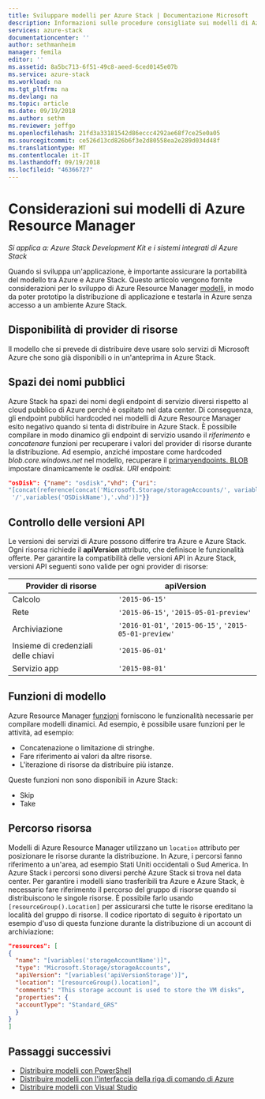 ```yaml
---
title: Sviluppare modelli per Azure Stack | Documentazione Microsoft
description: Informazioni sulle procedure consigliate sui modelli di Azure Stack
services: azure-stack
documentationcenter: ''
author: sethmanheim
manager: femila
editor: ''
ms.assetid: 8a5bc713-6f51-49c8-aeed-6ced0145e07b
ms.service: azure-stack
ms.workload: na
ms.tgt_pltfrm: na
ms.devlang: na
ms.topic: article
ms.date: 09/19/2018
ms.author: sethm
ms.reviewer: jeffgo
ms.openlocfilehash: 21fd3a33181542d86eccc4292ae68f7ce25e0a05
ms.sourcegitcommit: ce526d13cd826b6f3e2d80558ea2e289d034d48f
ms.translationtype: MT
ms.contentlocale: it-IT
ms.lasthandoff: 09/19/2018
ms.locfileid: "46366727"
---
```

# <a name="azure-resource-manager-template-considerations"></a>Considerazioni sui modelli di Azure Resource Manager

*Si applica a: Azure Stack Development Kit e i sistemi integrati di Azure Stack*

Quando si sviluppa un'applicazione, è importante assicurare la portabilità del modello tra Azure e Azure Stack. Questo articolo vengono fornite considerazioni per lo sviluppo di Azure Resource Manager [modelli](http://download.microsoft.com/download/E/A/4/EA4017B5-F2ED-449A-897E-BD92E42479CE/Getting_Started_With_Azure_Resource_Manager_white_paper_EN_US.pdf), in modo da poter prototipo la distribuzione di applicazione e testarla in Azure senza accesso a un ambiente Azure Stack.

## <a name="resource-provider-availability"></a>Disponibilità di provider di risorse

Il modello che si prevede di distribuire deve usare solo servizi di Microsoft Azure che sono già disponibili o in un'anteprima in Azure Stack.

## <a name="public-namespaces"></a>Spazi dei nomi pubblici

Azure Stack ha spazi dei nomi degli endpoint di servizio diversi rispetto al cloud pubblico di Azure perché è ospitato nel data center. Di conseguenza, gli endpoint pubblici hardcoded nei modelli di Azure Resource Manager esito negativo quando si tenta di distribuire in Azure Stack. È possibile compilare in modo dinamico gli endpoint di servizio usando il *riferimento* e *concatenare* funzioni per recuperare i valori del provider di risorse durante la distribuzione. Ad esempio, anziché impostare come hardcoded *blob.core.windows.net* nel modello, recuperare il [primaryendpoints. BLOB](https://github.com/Azure/AzureStack-QuickStart-Templates/blob/master/101-vm-windows-create/azuredeploy.json#L175) impostare dinamicamente le *osdisk. URI* endpoint:

```json
"osDisk": {"name": "osdisk","vhd": {"uri":
"[concat(reference(concat('Microsoft.Storage/storageAccounts/', variables('storageAccountName')), '2015-06-15').primaryEndpoints.blob, variables('vmStorageAccountContainerName'),
 '/',variables('OSDiskName'),'.vhd')]"}}
```

## <a name="api-versioning"></a>Controllo delle versioni API

Le versioni dei servizi di Azure possono differire tra Azure e Azure Stack. Ogni risorsa richiede il **apiVersion** attributo, che definisce le funzionalità offerte. Per garantire la compatibilità delle versioni API in Azure Stack, versioni API seguenti sono valide per ogni provider di risorse:

| Provider di risorse | apiVersion |
| --- | --- |
| Calcolo |`'2015-06-15'` |
| Rete |`'2015-06-15'`, `'2015-05-01-preview'` |
| Archiviazione |`'2016-01-01'`, `'2015-06-15'`, `'2015-05-01-preview'` |
| Insieme di credenziali delle chiavi | `'2015-06-01'` |
| Servizio app |`'2015-08-01'` |

## <a name="template-functions"></a>Funzioni di modello

Azure Resource Manager [funzioni](../../azure-resource-manager/resource-group-template-functions.md) forniscono le funzionalità necessarie per compilare modelli dinamici. Ad esempio, è possibile usare funzioni per le attività, ad esempio:

* Concatenazione o limitazione di stringhe.
* Fare riferimento ai valori da altre risorse.
* L'iterazione di risorse da distribuire più istanze.

Queste funzioni non sono disponibili in Azure Stack:

* Skip
* Take

## <a name="resource-location"></a>Percorso risorsa

Modelli di Azure Resource Manager utilizzano un `location` attributo per posizionare le risorse durante la distribuzione. In Azure, i percorsi fanno riferimento a un'area, ad esempio Stati Uniti occidentali o Sud America. In Azure Stack i percorsi sono diversi perché Azure Stack si trova nel data center. Per garantire i modelli siano trasferibili tra Azure e Azure Stack, è necessario fare riferimento il percorso del gruppo di risorse quando si distribuiscono le singole risorse. È possibile farlo usando `[resourceGroup().Location]` per assicurarsi che tutte le risorse ereditano la località del gruppo di risorse. Il codice riportato di seguito è riportato un esempio d'uso di questa funzione durante la distribuzione di un account di archiviazione:

```json
"resources": [
{
  "name": "[variables('storageAccountName')]",
  "type": "Microsoft.Storage/storageAccounts",
  "apiVersion": "[variables('apiVersionStorage')]",
  "location": "[resourceGroup().location]",
  "comments": "This storage account is used to store the VM disks",
  "properties": {
  "accountType": "Standard_GRS"
  }
}
]
```

## <a name="next-steps"></a>Passaggi successivi

* [Distribuire modelli con PowerShell](azure-stack-deploy-template-powershell.md)
* [Distribuire modelli con l'interfaccia della riga di comando di Azure](azure-stack-deploy-template-command-line.md)
* [Distribuire modelli con Visual Studio](azure-stack-deploy-template-visual-studio.md)

